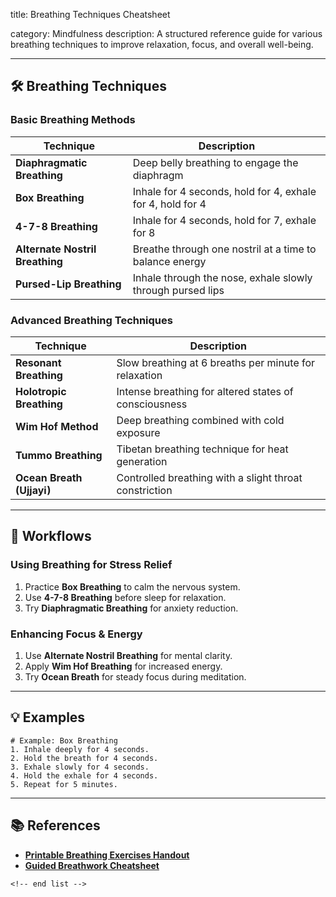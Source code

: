 title: Breathing Techniques Cheatsheet

category: Mindfulness
description: A structured reference guide for various breathing techniques to improve relaxation, focus, and overall well-being.

---

## 🛠️ Breathing Techniques

### **Basic Breathing Methods**

| Technique                             | Description                                                |
| ------------------------------------- | ---------------------------------------------------------- |
| **Diaphragmatic Breathing**     | Deep belly breathing to engage the diaphragm               |
| **Box Breathing**               | Inhale for 4 seconds, hold for 4, exhale for 4, hold for 4 |
| **4-7-8 Breathing**             | Inhale for 4 seconds, hold for 7, exhale for 8             |
| **Alternate Nostril Breathing** | Breathe through one nostril at a time to balance energy    |
| **Pursed-Lip Breathing**        | Inhale through the nose, exhale slowly through pursed lips |

### **Advanced Breathing Techniques**

| Technique                       | Description                                            |
| ------------------------------- | ------------------------------------------------------ |
| **Resonant Breathing**    | Slow breathing at 6 breaths per minute for relaxation  |
| **Holotropic Breathing**  | Intense breathing for altered states of consciousness  |
| **Wim Hof Method**        | Deep breathing combined with cold exposure             |
| **Tummo Breathing**       | Tibetan breathing technique for heat generation        |
| **Ocean Breath (Ujjayi)** | Controlled breathing with a slight throat constriction |

---

## 🔄 Workflows

### **Using Breathing for Stress Relief**

1. Practice **Box Breathing** to calm the nervous system.
2. Use **4-7-8 Breathing** before sleep for relaxation.
3. Try **Diaphragmatic Breathing** for anxiety reduction.

### **Enhancing Focus & Energy**

1. Use **Alternate Nostril Breathing** for mental clarity.
2. Apply **Wim Hof Breathing** for increased energy.
3. Try **Ocean Breath** for steady focus during meditation.

---

## 💡 Examples

```plaintext
# Example: Box Breathing
1. Inhale deeply for 4 seconds.  
2. Hold the breath for 4 seconds.  
3. Exhale slowly for 4 seconds.  
4. Hold the exhale for 4 seconds.  
5. Repeat for 5 minutes.  
```

---

## 📚 References

- **[Printable Breathing Exercises Handout](https://www.carepatron.com/templates/printable-breathing-exercises-handout)**
- **[Guided Breathwork Cheatsheet](https://www.pausebreathwork.com/guided-breathwork-cheatsheet/)**

```
<!-- end list -->
```
